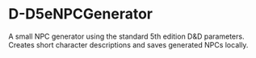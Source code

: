 # D-D5eNPCGenerator
A small NPC generator using the standard 5th edition D&amp;D parameters. Creates short character descriptions and saves generated NPCs locally.
